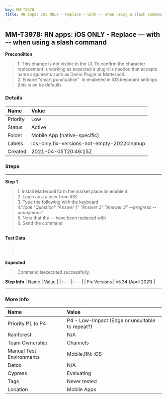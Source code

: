 ```yaml
---
key: MM-T3978
title: RN apps: iOS ONLY - Replace — with -- when using a slash command
---
```


## MM-T3978: RN apps: iOS ONLY - Replace — with -- when using a slash command

**Precondition**

> <article>1. This change is not visible in the UI. To confirm the character replacement is working as expected a plugin is needed that accepts name arguments such as Demo Plugin or Matterpoll. <br>2. Ensure "smart punctuation" &nbsp;in enabeled in iOS keyboard settings (this is on be default)</article>

### Details

| Name     | Value                                       |
| :------- | :------------------------------------------ |
| Priority | Low                                         |
| Status   | Active                                      |
| Folder   | Mobile App (native-specific)                |
| Labels   | ios-only,fix-versions-not-empty-2022cleanup |
| Created  | 2021-04-05T20:46:15Z                        |

### Steps

<hr/>

**Step 1**

> <article>1. Install Matterpoll form the market place an enable it<br>2. Login as a a user from iOS<br>3. Type the following with the keyboard<br>4."<em>/poll "Question" "Answer 1" "Answer 2" "Answer 3" --progress --anonymous</em>"<br>5. Note that the -- have been replaced with <br>6. Send the command&nbsp;<br><br></article>

**Test Data**

> <article><br><br></article>

**Expected**

> <article>Command isexecuted successfully.</article>

**Step Info**
| Name | Value |
| :--- | :--- |
| Fix Versions | v5.34 (April 2021) |

<hr/>

### More Info

| Name                     | Value                                           |
| :----------------------- | :---------------------------------------------- |
| Priority P1 to P4        | P4 - Low-Impact (Edge or unsuitable to repeat?) |
| Rainforest               | N/A                                             |
| Team Ownership           | Channels                                        |
| Manual Test Environments | Mobile,RN: iOS                                  |
| Detox                    | N/A                                             |
| Cypress                  | Evaluating                                      |
| Tags                     | Never tested                                    |
| Location                 | Mobile Apps                                     |
